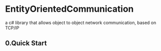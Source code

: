 # EntityOrientedCommunication
a c# library that allows object to object network communication, based on TCP/IP

## 0.Quick Start